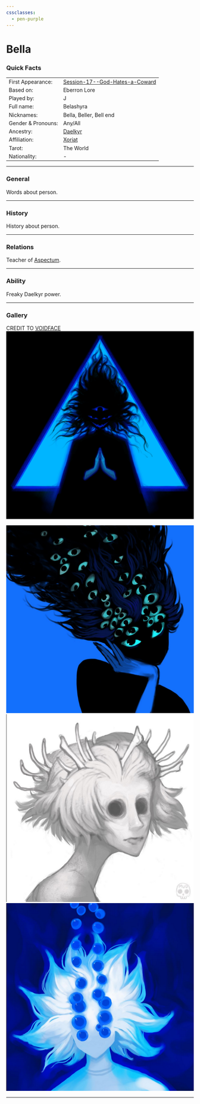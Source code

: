 ```yaml
---
cssclasses:
  - pen-purple
---
```

# Bella
### Quick Facts

|                    |                                                                                       |
| ------------------ | ------------------------------------------------------------------------------------- |
| First Appearance:  | [Session-17--God-Hates-a-Coward](../-Session-Notes/Session-17--God-Hates-a-Coward.md) |
| Based on:          | Eberron Lore                                                                          |
| Played by:         | J                                                                                     |
| Full name:         | Belashyra                                                                             |
| Nicknames:         | Bella, Beller, Bell end                                                               |
| Gender & Pronouns: | Any/All                                                                               |
| Ancestry:          | [Daelkyr](../-Groups/Daelkyr.md)                                                      |
| Affiliation:       | [Xoriat](../-Locations--Planes/Xoriat.md)                                             |
| Tarot:             | The World                                                                             |
| Nationality:       | -                                                                                     |
***
### General
Words about person.

***
### History
History about person.

***
### Relations
Teacher of [Aspectum](Aspectum.md).

***
### Ability
Freaky Daelkyr power.

***
### Gallery

CREDIT TO [VOIDFACE](https://www.instagram.com/voidface_entity?igsh=MTR1cDkyYXhsdWlnMA%3D%3D)
![BELLA1](-images/BELLA1.png)

![BELLA3](-images/BELLA3.png)
![BELLA4](-images/BELLA4.png)
![BELLA5](-images/BELLA5.png)
***

